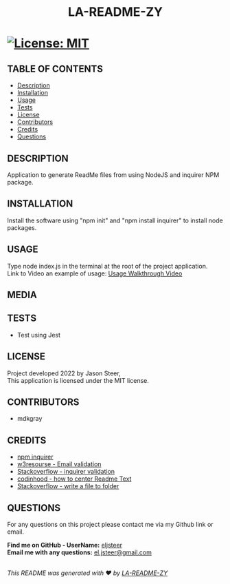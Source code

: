 
  
  <h1 align="center">LA-README-ZY<h1>

  [![License: MIT](https://img.shields.io/badge/License-MIT-yellow.svg)](https://opensource.org/licenses/MIT)

  ## TABLE OF CONTENTS
  - [Description](#description)
  - [Installation](#Installation)
  - [Usage](#Usage)
  - [Tests](#Tests)
  - [License](#License)
  - [Contributors](#Contributors)
  - [Credits](#Credits)
  - [Questions](#Questions)

  ## DESCRIPTION
  Application to generate ReadMe files from using NodeJS and inquirer NPM package.
  
  ## INSTALLATION
  Install the software using "npm init" and "npm install inquirer" to install node packages.

  ## USAGE
  Type node index.js in the terminal at the root of the project application.<br />
  Link to Video an example of usage: 
  [Usage Walkthrough Video](https://drive.google.com/file/d/1cRK2N-mIBnumrDcdbMAO78ftitOf54sr/view)

  ## MEDIA
  <!-- ![Example Terminal commands to Invoke, with Prompts and Responses](media/node1_2022-07-18.jpg) -->

  ## TESTS
  *  Test using Jest
  
  ## LICENSE
  Project developed 2022 by Jason Steer,<br />
  This application is licensed under the MIT license.

  ## CONTRIBUTORS
  * mdkgray

  ## CREDITS
  * [npm inquirer](https://www.npmjs.com/package/inquirer)
  * [w3resourse - Email validation](https://www.w3resource.com/javascript/form/email-validation.php)
  * [Stackoverflow - inquirer validation](https://stackoverflow.com/questions/57321266/how-to-test-inquirer-validation)
  * [codinhood - how to center Readme Text](https://codinhood.com/nano/git/center-images-text-github-readme)
  * [Stackoverflow - write a file to folder](https://stackoverflow.com/questions/58234734/write-a-file-into-specific-folder-in-node-js)

  ## QUESTIONS
  For any questions on this project please contact me via my Github link or email.<br />

  **Find me on GitHub - UserName:** [eljsteer](https://github.com/eljsteer)<br />
  **Email me with any questions:** el.jsteer@gmail.com<br />
  <br />
  
  _This README was generated with ❤️ by [LA-README-ZY](https://github.com/eljsteer/LA-README-ZY)_
